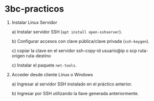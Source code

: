 # 3bc-practicos
1. Instalar Linux Servidor

   a) Instalar servidor SSH (`apt install open-sshserver`).

   b) Configurar accesos con clave pública/clave privada (`ssh-keygen`).

   c) copiar la clave en el servidor
     ssh-copy-id usuario@ip 
     o
     scp ruta-origen ruta-destino

   c) Instalar el paquete `net-tools`.

2. Acceder desde cliente Linux o Windows

   a) Ingresar al servidor SSH instalado en el práctico anterior.

   b) Ingresar por SSH utilizando la llave generada anteriormente.

